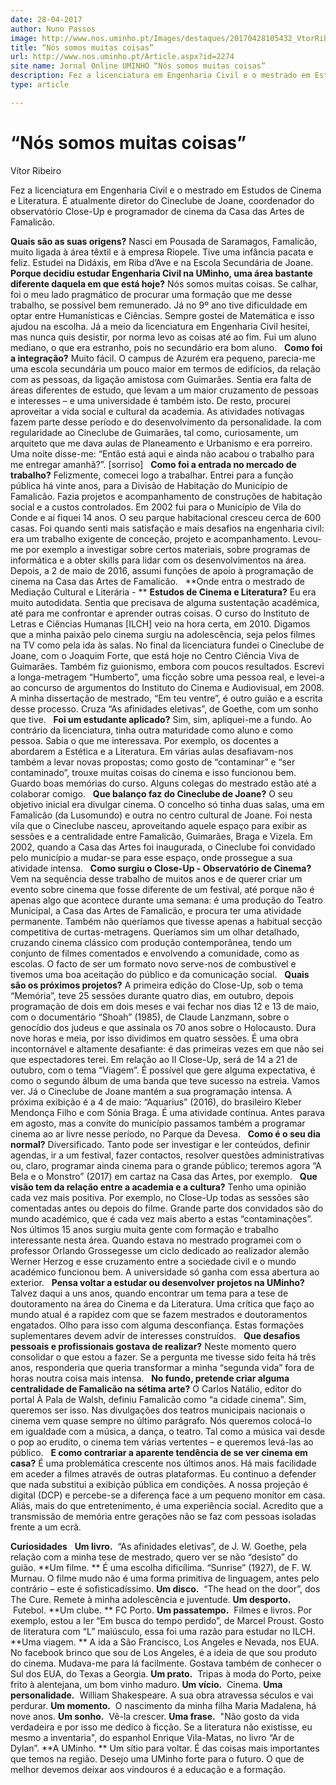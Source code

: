 ```yaml
---
date: 28-04-2017
author: Nuno Passos
image: http://www.nos.uminho.pt/Images/destaques/20170428105432_VtorRibeiro.jpg
title: “Nós somos muitas coisas”
url: http://www.nos.uminho.pt/Article.aspx?id=2274
site name: Jornal Online UMINHO “Nós somos muitas coisas”
description: Fez a licenciatura em Engenharia Civil e o mestrado em Estudos de Cinema e Literatura. É atualmente diretor do Cineclube de Joane, coordenador do observatório Close-Up e programador de cinema da Casa das Artes de Famalicão. 
type: article

---
```

# “Nós somos muitas coisas”


  

Vítor Ribeiro

Fez a licenciatura em Engenharia Civil e o mestrado em Estudos de Cinema e Literatura. É atualmente diretor do Cineclube de Joane, coordenador do observatório Close-Up e programador de cinema da Casa das Artes de Famalicão. 

**Quais são as suas origens?** 
Nasci em Pousada de Saramagos, Famalicão, muito ligada à área têxtil e à empresa Riopele. Tive uma infância pacata e feliz. Estudei na Didáxis, em Riba d’Ave e na Escola Secundária de Joane.
 
**Porque decidiu estudar Engenharia Civil na UMinho, uma área bastante diferente daquela em que está hoje?** 
Nós somos muitas coisas. Se calhar, foi o meu lado pragmático de procurar uma formação que me desse trabalho, se possível bem remunerado. Já no 9º ano tive dificuldade em optar entre Humanísticas e Ciências. Sempre gostei de Matemática e isso ajudou na escolha. Já a meio da licenciatura em Engenharia Civil hesitei, mas nunca quis desistir, por norma levo as coisas até ao fim. Fui um aluno mediano, o que era estranho, pois no secundário era bom aluno.
 
**Como foi a integração?** 
Muito fácil. O campus de Azurém era pequeno, parecia-me uma escola secundária um pouco maior em termos de edifícios, da relação com as pessoas, da ligação amistosa com Guimarães. Sentia era falta de áreas diferentes de estudo, que levam a um maior cruzamento de pessoas e interesses – e uma universidade é também isto. De resto, procurei aproveitar a vida social e cultural da academia. As atividades notívagas fazem parte desse período e do desenvolvimento da personalidade. Ia com regularidade ao Cineclube de Guimarães, tal como, curiosamente, um arquiteto que me dava aulas de Planeamento e Urbanismo e era porreiro. Uma noite disse-me: “Então está aqui e ainda não acabou o trabalho para me entregar amanhã?”. [sorriso]
 
**Como foi a entrada no mercado de trabalho?** 
Felizmente, comecei logo a trabalhar. Entrei para a função pública há vinte anos, para a Divisão de Habitação do Município de Famalicão. Fazia projetos e acompanhamento de construções de habitação social e a custos controlados. Em 2002 fui para o Município de Vila do Conde e aí fiquei 14 anos. O seu parque habitacional cresceu cerca de 600 casas. Foi quando senti mais satisfação e mais desafios na engenharia civil: era um trabalho exigente de conceção, projeto e acompanhamento. Levou-me por exemplo a investigar sobre certos materiais, sobre programas de informática e a obter skills para lidar com os desenvolvimentos na área. Depois, a 2 de maio de 2016, assumi funções de apoio à programação de cinema na Casa das Artes de Famalicão.
 
**Onde entra o mestrado de Mediação Cultural e Literária - ** **Estudos de Cinema e Literatura?** 
Eu era muito autodidata. Sentia que precisava de alguma sustentação académica, até para me confrontar e aprender outras coisas. O curso do Instituto de Letras e Ciências Humanas [ILCH] veio na hora certa, em 2010. Digamos que a minha paixão pelo cinema surgiu na adolescência, seja pelos filmes na TV como pela ida às salas. No final da licenciatura fundei o Cineclube de Joane, com o Joaquim Forte, que está hoje no Centro Ciência Viva de Guimarães. Também fiz guionismo, embora com poucos resultados. Escrevi a longa-metragem “Humberto”, uma ficção sobre uma pessoa real, e levei-a ao concurso de argumentos do Instituto do Cinema e Audiovisual, em 2008. A minha dissertação de mestrado, “Em teu ventre”, é outro guião e a escrita desse processo. Cruza “As afinidades eletivas”, de Goethe, com um sonho que tive.
 
**Foi um estudante aplicado?** 
Sim, sim, apliquei-me a fundo. Ao contrário da licenciatura, tinha outra maturidade como aluno e como pessoa. Sabia o que me interessava. Por exemplo, os docentes a abordarem a Estética e a Literatura. Em várias aulas desafiavam-nos também a levar novas propostas; como gosto de “contaminar” e “ser contaminado”, trouxe muitas coisas do cinema e isso funcionou bem. Guardo boas memórias do curso. Alguns colegas do mestrado estão até a colaborar comigo.
 
**Que balanço faz do Cineclube de Joane?** 
O seu objetivo inicial era divulgar cinema. O concelho só tinha duas salas, uma em Famalicão (da Lusomundo) e outra no centro cultural de Joane. Foi nesta vila que o Cineclube nasceu, aproveitando aquele espaço para exibir as sessões e a centralidade entre Famalicão, Guimarães, Braga e Vizela. Em 2002, quando a Casa das Artes foi inaugurada, o Cineclube foi convidado pelo município a mudar-se para esse espaço, onde prossegue a sua atividade intensa.
 
**Como surgiu o Close-Up - Observatório de Cinema?** 
Vem na sequência desse trabalho de muitos anos e de querer criar um evento sobre cinema que fosse diferente de um festival, até porque não é apenas algo que acontece durante uma semana: é uma produção do Teatro Municipal, a Casa das Artes de Famalicão, e procura ter uma atividade permanente. Também não queríamos que tivesse apenas a habitual secção competitiva de curtas-metragens. Queríamos sim um olhar detalhado, cruzando cinema clássico com produção contemporânea, tendo um conjunto de filmes comentados e envolvendo a comunidade, como as escolas. O facto de ser um formato novo serve-nos de combustível e tivemos uma boa aceitação do público e da comunicação social.
 
**Quais são os próximos projetos?** 
A primeira edição do Close-Up, sob o tema “Memória”, teve 25 sessões durante quatro dias, em outubro, depois programação de dois em dois meses e vai fechar nos dias 12 e 13 de maio, com o documentário “Shoah” (1985), de Claude Lanzmann, sobre o genocídio dos judeus e que assinala os 70 anos sobre o Holocausto. Dura nove horas e meia, por isso dividimos em quatro sessões. É uma obra incontornável e altamente desafiante: é das primeiras vezes em que não sei que espectadores terei. Em relação ao II Close-Up, será de 14 a 21 de outubro, com o tema “Viagem”. É possível que gere alguma expectativa, é como o segundo álbum de uma banda que teve sucesso na estreia. Vamos ver. Já o Cineclube de Joane mantém a sua programação intensa. A próxima exibição é a 4 de maio: “Aquarius” (2016), do brasileiro Kleber Mendonça Filho e com Sónia Braga. É uma atividade contínua. Antes parava em agosto, mas a convite do município passamos também a programar cinema ao ar livre nesse período, no Parque da Devesa.
 
**Como é o seu dia normal?** 
Diversificado. Tanto pode ser investigar e ler conteúdos, definir agendas, ir a um festival, fazer contactos, resolver questões administrativas ou, claro, programar ainda cinema para o grande público; teremos agora “A Bela e o Monstro” (2017) em cartaz na Casa das Artes, por exemplo.
 
**Que visão tem da relação entre a academia e a cultura?** 
Tenho uma opinião cada vez mais positiva. Por exemplo, no Close-Up todas as sessões são comentadas antes ou depois do filme. Grande parte dos convidados são do mundo académico, que é cada vez mais aberto a estas “contaminações”. Nos últimos 15 anos surgiu muita gente com formação e trabalho interessante nesta área. Quando estava no mestrado programei com o professor Orlando Grossegesse um ciclo dedicado ao realizador alemão Werner Herzog e esse cruzamento entre a sociedade civil e o mundo académico funcionou bem. A universidade só ganha com essa abertura ao exterior.
 
**Pensa voltar a estudar ou desenvolver projetos na UMinho?** 
Talvez daqui a uns anos, quando encontrar um tema para a tese de doutoramento na área do Cinema e da Literatura. Uma crítica que faço ao mundo atual é a rapidez com que se fazem mestrados e doutoramentos engatados. Olho para isso com alguma desconfiança. Estas formações suplementares devem advir de interesses construídos.
 
**Que desafios pessoais e profissionais gostava de realizar?** 
Neste momento quero consolidar o que estou a fazer. Se a pergunta me tivesse sido feita há três anos, responderia que queria transformar a minha “segunda vida” fora de horas noutra coisa mais intensa.
 
**No fundo, pretende criar alguma centralidade de Famalicão na sétima arte?** 
O Carlos Natálio, editor do portal À Pala de Walsh, definiu Famalicão como “a cidade cinema”. Sim, queremos ser isso. Nas divulgações dos teatros municipais nacionais o cinema vem quase sempre no último parágrafo. Nós queremos colocá-lo em igualdade com a música, a dança, o teatro. Tal como a música vai desde o pop ao erudito, o cinema tem várias vertentes – e queremos levá-las ao público.
 
**E como contrariar a aparente tendência de se ver cinema em casa?** 
É uma problemática crescente nos últimos anos. Há mais facilidade em aceder a filmes através de outras plataformas. Eu continuo a defender que nada substitui a exibição pública em condições. A nossa projeção é digital (DCP) e percebe-se a diferença face a um pequeno monitor em casa. Aliás, mais do que entretenimento, é uma experiência social. Acredito que a transmissão de memória entre gerações não se faz com pessoas isoladas frente a um ecrã.
 

**Curiosidades** 
 
**Um livro.**  “As afinidades eletivas”, de J. W. Goethe, pela relação com a minha tese de mestrado, quero ver se não “desisto” do guião.
**Um filme. ** É uma escolha dificílima. “Sunrise” (1927), de F. W. Murnau. O filme mudo não é uma forma primitiva de linguagem, antes pelo contrário – este é sofisticadíssimo.
**Um disco.**  “The head on the door”, dos The Cure. Remete à minha adolescência e juventude.
**Um desporto.**  Futebol.
**Um clube. ** FC Porto.
**Um passatempo.**  Filmes e livros. Por exemplo, estou a ler “Em busca do tempo perdido”, de Marcel Proust. Gosto de literatura com “L” maiúsculo, essa foi uma razão para estudar no ILCH.
**Uma viagem. ** A ida a São Francisco, Los Angeles e Nevada, nos EUA. No facebook brinco que sou de Los Angeles, é a ideia de que sou produto do cinema. Mudava-me para lá facilmente. Gostava também de conhecer o Sul dos EUA, do Texas a Georgia.
**Um prato.**  Tripas à moda do Porto, peixe frito à alentejana, um bom vinho maduro.
**Um vício.**  Cinema.
**Uma personalidade.**  William Shakespeare. A sua obra atravessa séculos e vai perdurar.
**Um momento.**  O nascimento da minha filha Maria Madalena, há nove anos.
**Um sonho.**  Vê-la crescer.
**Uma frase.**  "Não gosto da vida verdadeira e por isso me dedico à ficção. Se a literatura não existisse, eu mesmo a inventaria", do espanhol Enrique Vila-Matas, no livro “Ar de Dylan”.
**A UMinho. ** Um sítio para voltar. É das coisas mais importantes que temos na região. Desejo uma UMinho forte para o futuro. O que de melhor devemos deixar aos vindouros é a educação e a formação.
 

